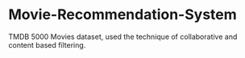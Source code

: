 # Movie-Recommendation-System
TMDB 5000 Movies dataset, used the technique of collaborative and content based filtering. 
